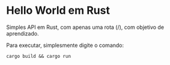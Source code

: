 # Hello World em Rust

Simples API em Rust, com apenas uma rota (/), com objetivo de aprendizado.

Para executar, simplesmente digite o comando:
```
cargo build && cargo run
```

